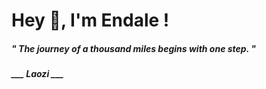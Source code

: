 <h1 title="head"> Hey 👋, I'm Endale !</h1>

**<h5><i>" The journey of a thousand miles begins with one step. "</i></h5>**

*<b>___ Laozi ___</b>*
